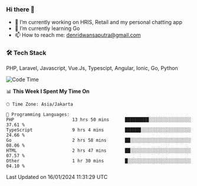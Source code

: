 ### Hi there 👋

- 🔭 I’m currently working on HRIS, Retail and my personal chatting app
- 🌱 I’m currently learning Go
- 📫 How to reach me: denridwansaputra@gmail.com


### 🛠 Tech Stack
PHP, Laravel, Javascript, Vue.Js, Typescipt, Angular, Ionic, Go, Python


<!--START_SECTION:waka-->
![Code Time](http://img.shields.io/badge/Code%20Time-4%2C123%20hrs%2018%20mins-blue)

📊 **This Week I Spent My Time On** 

```text
🕑︎ Time Zone: Asia/Jakarta

💬 Programming Languages: 
PHP                      13 hrs 50 mins      █████████░░░░░░░░░░░░░░░░   37.61 % 
TypeScript               9 hrs 4 mins        ██████░░░░░░░░░░░░░░░░░░░   24.66 % 
Go                       2 hrs 58 mins       ██░░░░░░░░░░░░░░░░░░░░░░░   08.06 % 
HTML                     2 hrs 47 mins       ██░░░░░░░░░░░░░░░░░░░░░░░   07.57 % 
Other                    1 hr 30 mins        █░░░░░░░░░░░░░░░░░░░░░░░░   04.10 % 
```


 Last Updated on 16/01/2024 11:31:29 UTC
<!--END_SECTION:waka-->
